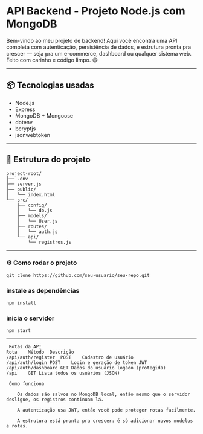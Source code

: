 #  API Backend - Projeto Node.js com MongoDB

Bem-vindo ao meu projeto de backend! Aqui você encontra uma API completa com autenticação, persistência de dados, e estrutura pronta pra crescer — seja pra um e-commerce, dashboard ou qualquer sistema web. Feito com carinho e código limpo. 😄

---

## 📦 Tecnologias usadas

- Node.js
- Express
- MongoDB + Mongoose
- dotenv
- bcryptjs
- jsonwebtoken

---

## 📁 Estrutura do projeto

```plaintext
project-root/
├── .env
├── server.js
├── public/
│   └── index.html
└── src/
    ├── config/
    │   └── db.js
    ├── models/
    │   └── User.js
    ├── routes/
    │   └── auth.js
    └── api/
        └── registros.js
```
---

### ⚙️ Como rodar o projeto ###

```
git clone https://github.com/seu-usuario/seu-repo.git
```

### instale as dependências ###

```
npm install
```
### inicia o servidor ###

```
npm start
```
---

``` 
 Rotas da API
Rota	Método	Descrição
/api/auth/register	POST	Cadastro de usuário
/api/auth/login	POST	Login e geração de token JWT
/api/auth/dashboard	GET	Dados do usuário logado (protegida)
/api	GET	Lista todos os usuários (JSON)
```

```
 Como funciona

    Os dados são salvos no MongoDB local, então mesmo que o servidor desligue, os registros continuam lá.

    A autenticação usa JWT, então você pode proteger rotas facilmente.

    A estrutura está pronta pra crescer: é só adicionar novos modelos e rotas.

``` 
